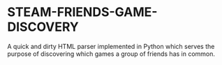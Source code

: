 # STEAM-FRIENDS-GAME-DISCOVERY
A quick and dirty HTML parser implemented in Python which serves the purpose of discovering which games a group of friends has in common.
